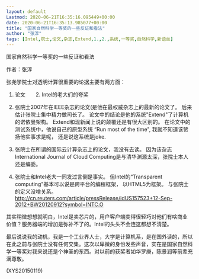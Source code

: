 ```yaml
---
layout: default
Lastmod: 2020-06-21T16:35:16.095449+00:00
date: 2020-06-21T16:35:13.985077+00:00
title: "国家自然科学一等奖的一些反证和看法"
author: "张淳"
tags: [Intel,院士,论文,杂志,Extend,1.,2.,系统,一等奖,自然科学,新语丝]
---
```


国家自然科学一等奖的一些反证和看法

作者：张淳

张尧学院士对透明计算很重要的论据主要有两方面：

1. 论文　　2. Intel的老大们的夸奖

1. 张院士2007年在IEEE杂志的论文(是他在最权威杂志上的最新的论文了。 后来估计张院士集中精力做司长了。 论文中的结论是他的系统"Extend"了计算机的诺依曼架构。 Extend和现新闻上说的颠覆还是有很大区别的。 在论文中的测试系统中，他说自己的原型系统 “Run most of the time",  我就不知道该赞扬他实事求是呢， 还是说这系统是joke.

2. 张院士在所谓的国际云计算杂志上的论文，我没有去读。 因为该杂志International Journal of Cloud Computing是与清华渊源太深，张院士本人还是编委。

3. 张院士和Intel老大一同发过言倒是事实。 但Intel的“Transparent computing"基本可以说是跨平台的编程框架， 以HTML5为框架。  与张院士的定义没啥关系。  　　http://cn.reuters.com/article/pressRelease/idUS157523+12-Sep-2012+BW20120912?symbol=INTC.O

其实稍微想想就明白，Intel是卖芯片的，用户客户端变得很轻巧对他们有啥商业价值？服务器端的增加是弥补不了的。Intel的头头不会连这都想不清楚。

最后说说我的动机，我是一个工业界人士，大学是计算机系，是在国外读的，所以在此之前与张院士没有任何交集。这次以卑微的身份发些声音，实在是国家自然科学一等奖对我来说还是个神圣的东西。对以前的获奖者如华罗庚，陈景润等前辈充满尊敬。

(XYS20150119)

